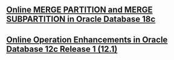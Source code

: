 

<h2><a href="https://oracle-base.com/articles/18c/online-merge-partition-and-subpartition-18c">
  Online MERGE PARTITION and MERGE SUBPARTITION in Oracle Database 18c </a></h2>
<h2><a href="https://oracle-base.com/articles/12c/online-operation-enhancements-12cr1">
  Online Operation Enhancements in Oracle Database 12c Release 1 (12.1)</a></h2>

